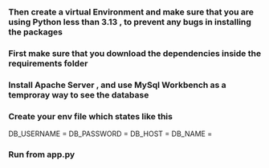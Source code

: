 ### Then create a virtual Environment and make sure that you are using Python less than 3.13 , to prevent any bugs in installing the packages

### First make sure that you download the dependencies inside the requirements folder

### Install Apache Server , and use MySql Workbench as a temproray way to see the database

### Create your env file which states like this 
DB_USERNAME = 
DB_PASSWORD = 
DB_HOST = 
DB_NAME = 

### Run from app.py

